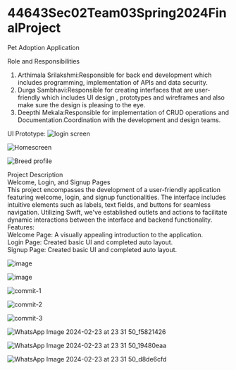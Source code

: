 # 44643Sec02Team03Spring2024FinalProject

Pet Adoption  Application

Role and Responsibilities
1. Arthimala Srilakshmi:Responsible for back end development which includes programming, implementation of APIs and data security.
2. Durga Sambhavi:Responsible for creating interfaces that are user-friendly which includes UI design , prototypes and wireframes and also make sure  the design is pleasing  to the eye.
3. Deepthi Mekala:Responsible for implementation of CRUD operations and Documentation.Coordination with the development and design teams.

UI Prototype:
![login screen ](https://github.com/Mekaladeepti/44643Sec02Team03Spring2024FinalProject/assets/157548017/e4a74a97-0b13-4b66-9ca5-f851380eda54)

![Homescreen](https://github.com/Mekaladeepti/44643Sec02Team03Spring2024FinalProject/assets/157548017/8805d799-0955-4bbc-9e37-849f3bae123c)

![Breed profile](https://github.com/Mekaladeepti/44643Sec02Team03Spring2024FinalProject/assets/157548017/4d2173df-2045-4743-8c8f-9755328a0f55)

Project Description   
Welcome, Login, and Signup Pages   
This project encompasses the development of a user-friendly application featuring welcome, login, and signup functionalities. The interface includes intuitive elements such as labels, text fields, and buttons for seamless navigation. Utilizing Swift, we've established outlets and actions to facilitate dynamic interactions between the interface and backend functionality.   
Features:   
Welcome Page: A visually appealing introduction to the application.   
Login Page: Created basic UI and completed auto layout.   
Signup Page: Created basic UI and completed auto layout.  


![image](https://github.com/Mekaladeepti/44643Sec02Team03Spring2024FinalProject/assets/157548017/425aa8fc-a05b-4fa4-b573-3c2a5294c2d4)

![image](https://github.com/Mekaladeepti/44643Sec02Team03Spring2024FinalProject/assets/157548017/4a5e66ac-9134-449d-b72d-7df319ecb19d)

![commit-1](https://github.com/Mekaladeepti/44643Sec02Team03Spring2024FinalProject/assets/143119940/a70f4ef6-149c-4403-9838-fadfecd55728)

![commit-2](https://github.com/Mekaladeepti/44643Sec02Team03Spring2024FinalProject/assets/143119940/774876cb-e0c4-487c-bde6-5c2c12e60461)

![commit-3](https://github.com/Mekaladeepti/44643Sec02Team03Spring2024FinalProject/assets/143119940/506f4c4d-6bea-4cad-bf64-e3137dd87d6d)



![WhatsApp Image 2024-02-23 at 23 31 50_f5821426](https://github.com/Mekaladeepti/44643Sec02Team03Spring2024FinalProject/assets/143119940/59ac921c-ab76-4004-bdc9-9624cd61caae)


![WhatsApp Image 2024-02-23 at 23 31 50_19480eaa](https://github.com/Mekaladeepti/44643Sec02Team03Spring2024FinalProject/assets/143119940/9bff1536-3608-4e19-8eed-4c378882b834)


![WhatsApp Image 2024-02-23 at 23 31 50_d8de6cfd](https://github.com/Mekaladeepti/44643Sec02Team03Spring2024FinalProject/assets/143119940/70cc5035-ca6f-42b8-afd2-31dda7e11ed5)





